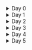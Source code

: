 
<details>
<summary>Day 0 </summary>
 
## Tools installation 

### 1. steps to install Openlane
I have used openlane_build_script to install openlane and commands are as follows.

```
git clone https://github.com/nickson-jose/openlane_build_script
cd /work/tools/openlane_working_dir/Openlane
make mount
 
```

and to run RTL2GDS flow used below command

``` ./flow.tcl -design spm ```

![VirtualBox_ubuntu-VLSI_17_09_2023_08_21_07](https://github.com/dillibabuporlapothula/PHYSICAL-DESIGN/assets/141803312/f5eb90f2-57c0-41d2-b962-84cf3ed70854)



</details>

<details>
<summary>Day 1 </summary>
 
 A package (commonly called chip) contains various blocks like IP's, SOC and other things as explained below.

 
 ![Screenshot (108)](https://github.com/dillibabuporlapothula/PHYSICAL-DESIGN/assets/141803312/e0348bfd-90d1-4e6f-812e-2f11a6c7307a)

 ![Screenshot (110)](https://github.com/dillibabuporlapothula/PHYSICAL-DESIGN/assets/141803312/28550ee0-d907-4a3d-a0eb-47d81356de4f)

__PADS__ - Through which we can send signal from inside to the outside chip and also vice-versa.
__Core__ - All the digital logic sits here.
__Macros__- pure digital logic no need of intellectual property to build this.
__Die__ - Size of entire chip.

### RISC V Instructions set architecture(ISA)

- ISA is nothing but language of computer.
- The flow is as mentioned in digram below

 ![Screenshot (111)](https://github.com/dillibabuporlapothula/PHYSICAL-DESIGN/assets/141803312/2efed5ea-9e10-4130-b0ac-41ae0b70b0ea)

 - At first the program --> compiled to assembly language of processor (RISC V in our case) --> converted to machine language --> finally executed inside layout.
 -  RISC V Architecture/specification --> Implemented using HDL --> Layout

 #### Software to Hardware flow

Below block diagram explains about software to hardflow flow more deeply involving various intermediate steps.

![Screenshot (112)](https://github.com/dillibabuporlapothula/PHYSICAL-DESIGN/assets/141803312/be0f6b01-691e-4c32-985e-0fbec00a6456)

![Screenshot (113)](https://github.com/dillibabuporlapothula/PHYSICAL-DESIGN/assets/141803312/cd8af279-772f-4446-a628-125e18993fd5)

![Screenshot (114)](https://github.com/dillibabuporlapothula/PHYSICAL-DESIGN/assets/141803312/754b5258-8687-41b3-bbdb-829b869b8fb6)

### SOC design using OpenLane

__PDK__ : process design kit - These are interface between designers and FABs.
- Files used to model fabrication process includes design rules , device information etc.These are sensitive information and kept secret.
-  Skywater 130nm is the opensource PDK that is available.

  
  ![Screenshot (119)](https://github.com/dillibabuporlapothula/PHYSICAL-DESIGN/assets/141803312/e68f74c7-eb85-4413-a359-eb4da79090a1)

### RTL to GSD flow

The simplified RTL to GDS flow is as follows

![Screenshot (120)](https://github.com/dillibabuporlapothula/PHYSICAL-DESIGN/assets/141803312/4a37aec3-552a-4fad-a838-8524b7ef4b96)

__synthesis:__  In this step RTL code is converted to Gate level netlist
__Floor and power planning:__ Plan silicon area,partition the chip between different blocks, place I/O ports and create robust power distribution network.
__placement:__ The gate level netlist cells are placed on the above planned floor in rows and columns.
__clock tree synthesis:__ Clock distribution network is created to distribute clock to all sequential elements with minimum possible skew.
__routing:__ also know as signal routing . Interconnect all the cells using availble metal layers.
__signoff:__ We can construct final layout and perform verifications like DRC , LVS , STA.

### Intro to OpenLane 

OpenLane is an automated RTL to GDSII flow based on several components including OpenROAD, Yosys, Magic, Netgen, CVC, SPEF-Extractor, KLayout and a number of custom scripts for design exploration and optimization. The flow performs all ASIC implementation steps from RTL all the way down to GDSII.
- Strive is opensource SOC available from OpenLane.
- The OpenLane can be used for both Macros and Chips.
- We have two modes in OpenLane i) Autonomous ii) Interactive
- We also have options to synthesis exploration , design exploration.


![Screenshot (131)](https://github.com/dillibabuporlapothula/PHYSICAL-DESIGN/assets/141803312/64c0ded2-2c79-42b4-a242-9460135ca312)

![Screenshot (132)](https://github.com/dillibabuporlapothula/PHYSICAL-DESIGN/assets/141803312/6bf9d98e-1937-4048-8831-b415a79930c7)

#### Steps to run OpenLane tool

Commands used are

```
cd /OpenLane
make mount
package require openlane 0.9
./flow.tcl -design spm 
```

The above commands will prepare the design for running.

``` run_synthesis``` - this command will run the synthesis and below is the synthesis report

![VirtualBox_ubuntu-VLSI_17_09_2023_23_42_52](https://github.com/dillibabuporlapothula/PHYSICAL-DESIGN/assets/141803312/f0ea6293-f73a-4497-a28a-97343d2f6d34)

From the report we can calculate __flops ratio__ = 64/301 = 0.212 = 21.2 % 
 

</details>

<details>
<summary>Day 2 </summary>

# Chip floor planning considerations

To identify the dimensions of chip like width,height,die,core we need to first find out dimensions of standard cells and filpflops.Then we calculate the total area occupied by netlist on silicon wafer.

                     
  Utilization factor =  Area occupied by netlist /  total area of core
  

- Utilization factor 1 means 100% core is occupied.

                      
  Aspect ratio  = Height / Width
  

- Aspect ratio signifies the shape of the chip.

  ### Preplaced cells

  When we have huge logic gates, we can divide it into sub-modules or IP's which can be reused multiple times.These are placed once in a chip in user-defined locations before automated placement & routing happens. After this remaining cells are placed around them without disturbing these blocks.

  ![Screenshot (139)](https://github.com/dillibabuporlapothula/PHYSICAL-DESIGN/assets/141803312/1a24d699-070a-4fd9-bffe-1db7e133cce8)


  In the real world scenario while the circuit is switching i.e, charging or discharging their is voltage drop that we can encounter, which may interfere with output. To overcome this issue we add __decoupling capacitance (Cd)__ across the circuits to reduce this drop get the correct output.

  
   ![Screenshot (144)](https://github.com/dillibabuporlapothula/PHYSICAL-DESIGN/assets/141803312/8b8cb656-1a77-4694-b2d3-4b8c25356c84)


  To prevent voltage droop or ground bounce instead of single vdd / vss line we will have multiple such lines called power mesh thus avoiding this conditions.
 
  The pins are placed between die and core area and clock pins are wider since they have to continously drive all the cells. with logical cell placement blockage the automatic placement tool will not place any cells in this area and floor plan is ready for placement and routing step.
  

  ![Screenshot (148)](https://github.com/dillibabuporlapothula/PHYSICAL-DESIGN/assets/141803312/457edce0-cd0e-4144-9824-20a336cb934f)


  ### Steps to run floorplan and placement using OpenLane

  __floor plan__:

  use the below command to run floorplan in openalane after completion of sythesis step and setting or modifying the required configs or switches values.

  ``` run_floorplan ```


  ![VirtualBox_ubuntu-VLSI_19_09_2023_15_16_07](https://github.com/dillibabuporlapothula/PHYSICAL-DESIGN/assets/141803312/ef8598f2-a313-458f-9f87-c8e1f104ac97)

  To view the floorplan in magic use below commands
  
  ```
  cd /home/dilli/OpenLane/designs/picorv32a/runs/RUN_2023.09.19_10.43.26/results/floorplan
  magic -T home/dilli/.volare/sky130A/libs.tech/magic/sky130A.tech lef read ../../tmp/merged.nom.lef def read picorv32.def
  
  ```

  ![VirtualBox_ubuntu-VLSI_19_09_2023_16_21_47](https://github.com/dillibabuporlapothula/PHYSICAL-DESIGN/assets/141803312/e9e70d54-150e-4455-af3d-670dde727a1c)



  __placement__:

  In case of placement we take the physical view of netlist and place them on floorplan with out disturbing the pre-placed cells.we use repeaters if the connections are very long as part of placement optimisation. If the wire connections are overlapping we use different layers.The placement itself is divided into global placement and detailed placement.

  use the below command to run placement(by default openlane will do global placement reducing wire length as objective HPWL) in openalane after completion of floorplan step and setting or modifying the required configs or switches values.

  ``` run_placement ```

  ![VirtualBox_ubuntu-VLSI_19_09_2023_19_13_29](https://github.com/dillibabuporlapothula/PHYSICAL-DESIGN/assets/141803312/1e73fd4a-ab4b-4827-bf43-37118bfe6ddb)

  ![VirtualBox_ubuntu-VLSI_19_09_2023_19_20_20](https://github.com/dillibabuporlapothula/PHYSICAL-DESIGN/assets/141803312/dfaab2e0-906c-4bd4-8170-3b0f003394af)


  we can see from placement image that all the standard cells are placed.

  ### cell design flow

  Below are the three important steps involved in cell design flow

   ![Screenshot (157)](https://github.com/dillibabuporlapothula/PHYSICAL-DESIGN/assets/141803312/24fbe401-3561-43f1-ae4f-32bd1ae36727)

  ### Timing Characterization

  Timing threshold definitions

   ![Screenshot (159)](https://github.com/dillibabuporlapothula/PHYSICAL-DESIGN/assets/141803312/1da9713a-5ae0-4fc8-9f99-36addbd9ea7d)

  propagation delay definitions

   ![Screenshot (160)](https://github.com/dillibabuporlapothula/PHYSICAL-DESIGN/assets/141803312/9427b034-793f-4686-b63d-7bf22fb72d8e)




  

 

</details>

<details>
<summary>Day 3 </summary>

# Design library cell using magic and ngspice characterization

 ### CMOS inverter and ngspice simulations 

  CMOS inverter diagram
 
   ![Screenshot (161)](https://github.com/dillibabuporlapothula/PHYSICAL-DESIGN/assets/141803312/282c80a5-6e3b-4766-a4a2-ba6c9be57659)

  CMOS inverter with various nodes specified.

   ![Screenshot (162)](https://github.com/dillibabuporlapothula/PHYSICAL-DESIGN/assets/141803312/6dbe77a1-3a2a-4e3b-a509-0fb272a209ab)

  Below diagram shows transfer characteristics diagram of inverter in ngspice. we can clearly see that output is transitioning from one to zero when input is high. And the curve shifts left or right   based on the width and length of the pmos and nmos.

   ![Screenshot (163)](https://github.com/dillibabuporlapothula/PHYSICAL-DESIGN/assets/141803312/a6575431-f5a3-43c5-9386-e70847f795c0)


 ### steps to git clone vsdstdcelldesign repo

  clone the repo using below command inside openlane folder.

   ``` git clone https://github.com/nickson-jose/vsdstdcelldesign.git ```
   

  after copying the tech file to vsdstdcelldesign path execute below command to view the magic file of inverter.

    ```  magic -T sky130A.tech sky130_inv.mag &   ```


      
   ![VirtualBox_ubuntu-VLSI_20_09_2023_03_09_11](https://github.com/dillibabuporlapothula/PHYSICAL-DESIGN/assets/141803312/19eb4573-6628-4eee-96fe-bede5fc7a043)


  # Inception of layout and CMOS fabrication

   ## 16 mask CMOS process
   
   The 16-mask CMOS (Complementary Metal-Oxide-Semiconductor) fabrication process involves the following steps


   __Substrate Preparation:__ Start with a silicon wafer substrate, typically p-type. Clean it to remove impurities.

   __N-Well Formation (Mask 1):__ Apply a photomask and perform a diffusion process to create n-wells for NMOS transistors.

   __P-Well Formation (Mask 2):__ Apply another photomask and perform a diffusion process to create p-wells for PMOS transistors.

   __Gate Oxide Growth (Mask 3):__  Grow a thin gate oxide layer for both types of transistors.

   __Gate Formation (Mask 4):__ Deposit and pattern polysilicon to form transistor gates.

   __Source/Drain Implantation (Mask 5 and Mask 6):__ Use masks to implant dopants into the substrate to create source and drain regions for NMOS and PMOS transistors separately.

   __Interconnect Layers (Mask 7 and Mask 8):__ Apply masks to deposit and pattern metal layers for interconnections between transistors.

   __Passivation Layer (Mask 9 to Mask 16):__ Apply masks to deposit and pattern passivation layers for protection and insulation.

   These 8 steps, involving 16 masks in total, create the essential components of a CMOS integrated circuit, enabling the fabrication of both NMOS and PMOS transistors and the necessary         interconnections for the desired functionality.

        
     
   ![Screenshot (168)](https://github.com/dillibabuporlapothula/PHYSICAL-DESIGN/assets/141803312/bc0dbe9d-323c-4432-b074-0627f8cca180)

   __To extract the spice netlist from magic use below commands__


   ```
   extract all
   ext2spice cthresh 0 rthresh 0
   ext2spice
   ```

  ![VirtualBox_ubuntu-VLSI_20_09_2023_14_56_51](https://github.com/dillibabuporlapothula/PHYSICAL-DESIGN/assets/141803312/7182bb18-3ab3-41ef-92e8-1da38faf6c29)


  The contents of extracted spice file is shown below:

   ![VirtualBox_ubuntu-VLSI_20_09_2023_15_10_01](https://github.com/dillibabuporlapothula/PHYSICAL-DESIGN/assets/141803312/dbf01fda-bc57-473e-8f25-c74bb813f990)

   To plot the graph using ngspice for the above spice file use below command

    ``` 
    ngspice <spice file name>
    plot y vs time a
    ```

    ![VirtualBox_ubuntu-VLSI_20_09_2023_15_12_03](https://github.com/dillibabuporlapothula/PHYSICAL-DESIGN/assets/141803312/0cb2c8db-cec4-49f5-9659-d17e24e163c4)

   #### Four timing parameters for the characterization of an inverter standard cell

   __Rise Transition Time (t_r):__ The time taken for the output signal to transition from 20% to 80% of its maximum value when the input signal changes.
        t_r = (Time at 80% output - Time at 20% output)
   
   __Fall Transition Time (t_f):__ The time taken for the output signal to transition from 80% to 20% of its maximum value when the input signal changes.
        t_f = (Time at 20% output - Time at 80% output)

   __Cell Rise Delay (t_d_rise):__ The difference in time between when the output signal reaches 50% (midpoint) during a rising input transition and when the input signal starts to fall.
       t_d_rise = (Time at 50% output rise - Time at 50% input fall)

   __Cell Fall Delay (t_d_fall):__ The difference in time between when the output signal reaches 50% (midpoint) during a falling input transition and when the input signal starts to rise.
       t_d_fall = (Time at 50% output fall - Time at 50% input rise)
  
   These timing parameters are crucial for understanding the behavior of an inverter cell in digital circuits and are used for characterizing its performance in terms of signal propagation and timing constraints.




 







</details>

<details>
<summary>Day 4 </summary>

# Pre layout timing modelling and clock tree analysis

## steps to convert grid info to track info

execute below command in magic terimal window and we can see the grids apperaring as per specified values. And also we can confirm that the ports are at intersections of these horizontal and veritcal grid lines. And also width of standard cell should be in odd multiples of x & height of standard cell should be multiples of y.

``` grid 0.46um 0.34um 0.23um 0.17um ```

 ![VirtualBox_ubuntu-VLSI_20_09_2023_17_38_45](https://github.com/dillibabuporlapothula/PHYSICAL-DESIGN/assets/141803312/4d5922ae-3f8a-460c-a587-4357d65f1eaf)

## Creating Port Definitions

 Once the layout is prepared, the subsequent step involves generating a LEF (Library Exchange Format) file for the cell. However, it's essential to establish specific properties and descriptions for the cell's pins to assist the placer and router tool. In the context of LEF files, a cell containing ports is defined as a macro cell, where the ports represent the declared PINs of the macro.

Our goal is to extract a LEF file from a given layout, such as a simple CMOS inverter, adhering to the standard format. The initial step involves defining the ports and correctly assigning class and use attributes to each port. The most straightforward method for defining a port is through the Magic Layout window. The following steps outline this process:

1) In the Magic Layout window, load the .mag file for the design (in this case, the inverter).

2) Navigate to 'Edit' >> 'Text,' which opens a dialogue box.

3) Continue with the same number of lines.

 ![VirtualBox_ubuntu-VLSI_20_09_2023_18_20_19](https://github.com/dillibabuporlapothula/PHYSICAL-DESIGN/assets/141803312/5acbd791-5bb7-4412-82b4-0f5809a9b99a)

 To create a lef file use below command and this will create lef file the contents of which can be seen below

 ``` lef write ```

  ![VirtualBox_ubuntu-VLSI_20_09_2023_18_26_31](https://github.com/dillibabuporlapothula/PHYSICAL-DESIGN/assets/141803312/eae22c31-219a-49b9-b6b9-37af50fd5c06)


## Steps to Incorporate a Custom Cell into ASIC Design

In the previous steps, we've created a custom standard cell for an inverter. Now, to include this custom cell in the ASIC design, follow these steps:

1) Copy the LEF file and the library files, namely sky130_fd_sc_hd_typical.lib, sky130_fd_sc_hd_slow.lib, and sky130_fd_sc_hd_fast.lib, from the 'libs' folder in 'vsdstdcelldesign' to the 'src' folder of 'picorv32a.'

2) Modify the 'config.tcl' file as shown below:

```
   # Design
set ::env(DESIGN_NAME) "picorv32a"
set ::env(VERILOG_FILES) "$::env(DESIGN_DIR)/src/picorv32a.v"
set ::env(CLOCK_PORT) "clk"
set ::env(CLOCK_NET) $::env(CLOCK_PORT)
set ::env(GLB_RESIZER_TIMING_OPTIMIZATIONS) {1}
set ::env(LIB_SYNTH) "$::env(OPENLANE_ROOT)/designs/picorv32a/src/sky130_fd_sc_hd__typical.lib"
set ::env(LIB_SLOWEST) "$::env(OPENLANE_ROOT)/designs/picorv32a/src/sky130_fd_sc_hd__slow.lib"
set ::env(LIB_FASTEST) "$::env(OPENLANE_ROOT)/designs/picorv32a/src/sky130_fd_sc_hd__fast.lib"
set ::env(LIB_TYPICAL) "$::env(OPENLANE_ROOT)/designs/picorv32a/src/sky130_fd_sc_hd__typical.lib"
set ::env(EXTRA_LEFS) [glob $::env(OPENLANE_ROOT)/designs/$::env(DESIGN_NAME)/src/*.lef]

set filename $::env(DESIGN_DIR)/$::env(PDK)_$::env(STD_CELL_LIBRARY)_config.tcl
if { [file exists $filename] == 1} {
    source $filename
}

```

execute below commands

```
prep -design picorv32a -tag RUN_2023.09.09_20.37.18 -overwrite 
set lefs [glob $::env(DESIGN_DIR)/src/*.lef]
add_lefs -src $lefs
run_synthesis

```

## Delay tables

__Parameter Influence__

In VLSI design, the parameter "Delay" holds significant sway over cell behavior, dictating critical timing considerations. A "delay model table" or "timing table" is crafted when working with cells of varying sizes and threshold voltages. This table acts as a key instrument, capturing the intricate interplay between a cell's delay, input transitions, and output loads.

__Wire Length Dynamics__

Imagine two scenarios: one with a cell (let's call it X1) at the end of a long wire, and another with the same cell positioned at the termination of a shorter wire. In the former, the extended wire introduces resistance and capacitance, leading to substantial delay and slower transitions. Conversely, the latter scenario, with a shorter wire, results in lower delay, showcasing the wire's profound impact on signal transitions. Despite using the same cell, input transitions distinctly alter the delay, highlighting wire length's significance.

__Delay Tables and Algorithmic Precision__

VLSI engineers have established stringent buffer insertion rules to maintain signal integrity. Buffer sizes remain consistent, but individual delays can vary based on the load they drive, leading to the concept of "delay tables." These two-dimensional arrays contain precise values for input slew and load capacitance, linked to various buffer sizes, serving as comprehensive timing models.

 ![Screenshot (169)](https://github.com/dillibabuporlapothula/PHYSICAL-DESIGN/assets/141803312/a5c84d49-e222-43a4-8853-fd9a71c56973)






 

</details>

<details>
<summary>Day 5 </summary>
 

</details>


